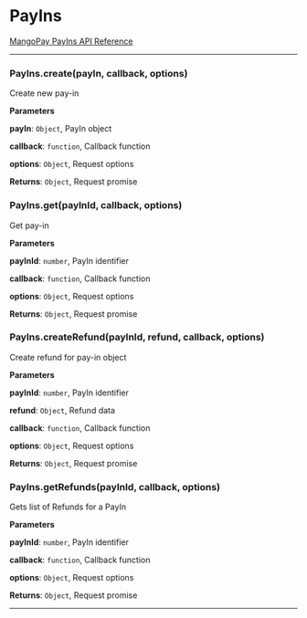 # PayIns

[MangoPay PayIns API Reference](https://docs.mangopay.com/api-references/payins/payin-payment-methods/)



* * *

### PayIns.create(payIn, callback, options) 

Create new pay-in

**Parameters**

**payIn**: `Object`, PayIn object

**callback**: `function`, Callback function

**options**: `Object`, Request options

**Returns**: `Object`, Request promise


### PayIns.get(payInId, callback, options) 

Get pay-in

**Parameters**

**payInId**: `number`, PayIn identifier

**callback**: `function`, Callback function

**options**: `Object`, Request options

**Returns**: `Object`, Request promise


### PayIns.createRefund(payInId, refund, callback, options) 

Create refund for pay-in object

**Parameters**

**payInId**: `number`, PayIn identifier

**refund**: `Object`, Refund data

**callback**: `function`, Callback function

**options**: `Object`, Request options

**Returns**: `Object`, Request promise


### PayIns.getRefunds(payInId, callback, options) 

Gets list of Refunds for a PayIn

**Parameters**

**payInId**: `number`, PayIn identifier

**callback**: `function`, Callback function

**options**: `Object`, Request options

**Returns**: `Object`, Request promise



* * *










